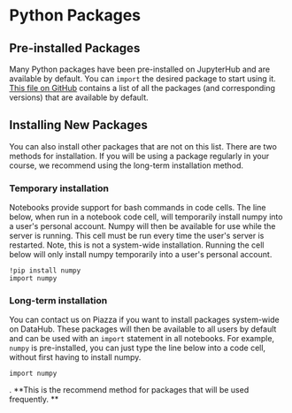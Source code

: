 # Python Packages

## Pre-installed Packages

Many Python packages have been pre-installed on JupyterHub and are available by default. You can `import` the desired package to start using it. [This file on GitHub](https://github.com/berkeley-dsep-infra/datahub/blob/prod/user-image/requirements.txt) contains a list of all the packages \(and corresponding versions\) that are available by default.

## Installing New Packages

You can also install other packages that are not on this list. There are two methods for installation. If you will be using a package regularly in your course, we recommend using the long-term installation method.

### Temporary installation

Notebooks provide support for bash commands in code cells. The line below, when run in a notebook code cell, will temporarily install numpy into a user's personal account. Numpy will then be available for use while the server is running. This cell must be run every time the user's server is restarted. Note, this is not a system-wide installation. Running the cell below will only install numpy temporarily into a user's personal account.

```
!pip install numpy
import numpy
```

### **Long-term installation**

You can contact us on Piazza if you want to install packages system-wide on DataHub. These packages will then be available to all users by default and can be used with an `import` statement in all notebooks. For example, `numpy` is pre-installed, you can just type the line below into a code cell, without first having to install numpy.

```
import numpy 
```

. **This is the recommend method for packages that will be used frequently. **

